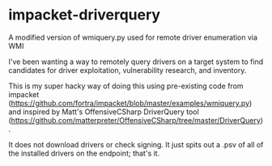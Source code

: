 # impacket-driverquery
A modified version of wmiquery.py used for remote driver enumeration via WMI

I've been wanting a way to remotely query drivers on a target system to find candidates for driver exploitation, vulnerability research, and inventory.

This is my super hacky way of doing this using pre-existing code from impacket (https://github.com/fortra/impacket/blob/master/examples/wmiquery.py) and inspired by Matt's OffensiveCSharp DriverQuery tool (https://github.com/matterpreter/OffensiveCSharp/tree/master/DriverQuery).

It does not download drivers or check signing. It just spits out a .psv of all of the installed drivers on the endpoint; that's it.
